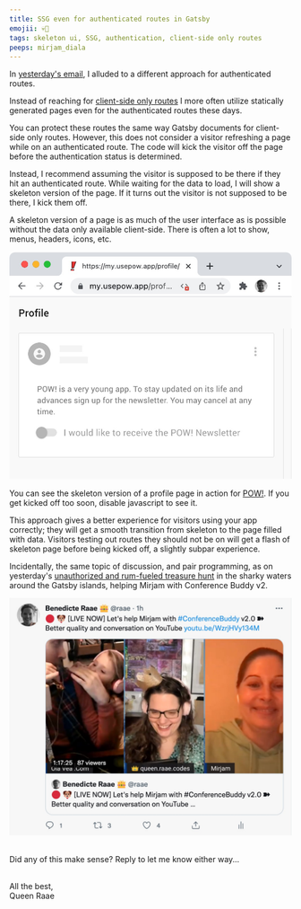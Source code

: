 ```yaml
---
title: SSG even for authenticated routes in Gatsby
emojii: 💀📄
tags: skeleton ui, SSG, authentication, client-side only routes
peeps: mirjam_diala
---
```


In [yesterday's email](/2022-01-06-client-only-routes/), I alluded to a different approach for authenticated routes.

Instead of reaching for [client-side only routes](https://www.gatsbyjs.com/docs/how-to/routing/client-only-routes-and-user-authentication/#adjusting-routes-to-account-for-authenticated-users) I more often utilize statically generated pages even for the authenticated routes these days.

You can protect these routes the same way Gatsby documents for client-side only routes. However, this does not consider a visitor refreshing a page while on an authenticated route. The code will kick the visitor off the page before the authentication status is determined.

Instead, I recommend assuming the visitor is supposed to be there if they hit an authenticated route. While waiting for the data to load, I will show a skeleton version of the page. If it turns out the visitor is not supposed to be there, I kick them off.

A skeleton version of a page is as much of the user interface as is possible without the data only available client-side. There is often a lot to show, menus, headers, icons, etc.

[![Skeleton Profile page](./skeleton.jpg)](https://my.usepow.app/profile/)

You can see the skeleton version of a profile page in action for [POW!](https://my.usepow.app/profile/). If you get kicked off too soon, disable javascript to see it.

This approach gives a better experience for visitors using your app correctly; they will get a smooth transition from skeleton to the page filled with data. Visitors testing out routes they should not be on will get a flash of skeleton page before being kicked off, a slightly subpar experience.

Incidentally, the same topic of discussion, and pair programming, as on yesterday's [unauthorized and rum-fueled treasure hunt](https://youtu.be/WzrjHVy134M) in the sharky waters around the Gatsby islands, helping Mirjam with Conference Buddy v2.

[![Screengrab of the intro](./yt-screenshot.jpg)](https://youtu.be/WzrjHVy134M)

&nbsp;  
Did any of this make sense?
Reply to let me know either way...

&nbsp;  
All the best,  
Queen Raae
